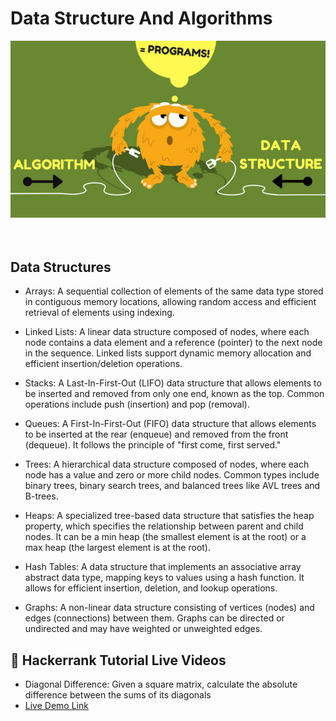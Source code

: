 # Data Structure And Algorithms
<div align="center">
  <img src="images/image.png" alt="data structure"/>
  <br/>
  <br/>
  <br/>
</div>

## Data Structures <a name="data-structure"></a>

- Arrays: A sequential collection of elements of the same data type stored in contiguous memory locations, allowing random access and efficient retrieval of elements using indexing.

- Linked Lists: A linear data structure composed of nodes, where each node contains a data element and a reference (pointer) to the next node in the sequence. Linked lists support dynamic memory allocation and efficient insertion/deletion operations.

- Stacks: A Last-In-First-Out (LIFO) data structure that allows elements to be inserted and removed from only one end, known as the top. Common operations include push (insertion) and pop (removal).

- Queues: A First-In-First-Out (FIFO) data structure that allows elements to be inserted at the rear (enqueue) and removed from the front (dequeue). It follows the principle of "first come, first served."

- Trees: A hierarchical data structure composed of nodes, where each node has a value and zero or more child nodes. Common types include binary trees, binary search trees, and balanced trees like AVL trees and B-trees.

- Heaps: A specialized tree-based data structure that satisfies the heap property, which specifies the relationship between parent and child nodes. It can be a min heap (the smallest element is at the root) or a max heap (the largest element is at the root).

- Hash Tables: A data structure that implements an associative array abstract data type, mapping keys to values using a hash function. It allows for efficient insertion, deletion, and lookup operations.

- Graphs: A non-linear data structure consisting of vertices (nodes) and edges (connections) between them. Graphs can be directed or undirected and may have weighted or unweighted edges.


## 🚀 Hackerrank Tutorial Live Videos <a name="live-demo"></a>

- Diagonal Difference: Given a square matrix, calculate the absolute difference between the sums of its diagonals
- [Live Demo Link](https://www.loom.com/share/9323eaf47ec34210930bbbf2fe367f78?sid=1daf348f-5f77-4dd6-b1c8-70f590603896)
